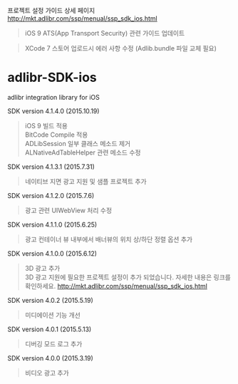 프로젝트 설정 가이드 상세 페이지
<http://mkt.adlibr.com/ssp/menual/ssp_sdk_ios.html>
> iOS 9 ATS(App Transport Security) 관련 가이드 업데이트

> XCode 7 스토어 업로드시 에러 사항 수정 (Adlib.bundle 파일 교체 필요)


# adlibr-SDK-ios
adlibr integration library for iOS

SDK version 4.1.4.0 (2015.10.19)
> iOS 9 빌드 적용 <br>
> BitCode Compile 적용<br>
> ADLibSession 일부 클래스 메소드 제거<br>
> ALNativeAdTableHelper 관련 메소드 수정<br>

SDK version 4.1.3.1 (2015.7.31)
> 네이티브 지면 광고 지원 및 샘플 프로젝트 추가

SDK version 4.1.2.0 (2015.7.6)
> 광고 관련 UIWebView 처리 수정

SDK version 4.1.1.0 (2015.6.25)
> 광고 컨테이너 뷰 내부에서 배너뷰의 위치 상/하단 정렬 옵션 추가

SDK version 4.1.0.0 (2015.6.12)
> 3D 광고 추가<br>3D 광고 지원에 필요한 프로젝트 설정이 추가 되었습니다. 자세한 내용은 링크를 확인하세요.
<http://mkt.adlibr.com/ssp/menual/ssp_sdk_ios.html>

SDK version 4.0.2 (2015.5.19)
> 미디에이션 기능 개선

SDK version 4.0.1 (2015.5.13)
> 디버깅 모드 로그 추가

SDK version 4.0.0 (2015.3.19)
> 비디오 광고 추가
